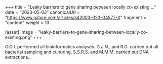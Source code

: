 +++
title = "Leaky barriers to gene sharing between locally co-existing ..."
date = "2023-05-03"
canonicalUrl = "https://www.nature.com/articles/s42003-023-04877-0"
fragment = "content"
weight = 10

[asset]
    image = "leaky-barriers-to-gene-sharing-between-locally-co-existing.png"
+++

O.O.I. performed all bioinformatics analyses. G.J.N., and R.G. carried out 
all bacterial sampling and culturing. S.S.R.S. and M.M.M. carried out DNA 
extractions...
